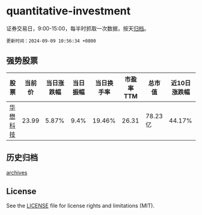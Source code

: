 # quantitative-investment

证券交易日，9:00-15:00，每半时抓取一次数据，按天[归档](archives)。

`更新时间：2024-09-09 10:56:34 +0800`

## 强势股票

|股票|当前价|当日涨跌幅|当日振幅|当日换手率|市盈率TTM|总市值|近10日涨跌幅|
|----|----|----|----|----|----|----|----|
|[华懋科技](https://xueqiu.com/S/SH603306)|23.99|5.87%|9.4%|19.46%|26.31|78.23亿|44.17%|

## 历史归档

[archives](archives)

## License

See the [LICENSE](LICENSE) file for license rights and limitations (MIT).